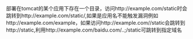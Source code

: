 部署在tomcat的某个应用下存在一个目录，访问http://example.com/static时会跳转到http://example.com/static/,如果是应用名不能触发漏洞例如http://example.com/example，如果访问http://example.com//static会跳转到http://static,利用http://example.com/baidu.com/..;/static可跳转到指定域名
